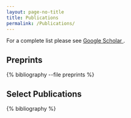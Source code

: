 ```yaml
---
layout: page-no-title
title: Publications
permalink: /Publications/
---
```






For a complete list please see [Google Scholar <i class="ai ai-google-scholar ai"></i>](https://scholar.google.com/citations?user=iM-SVxsAAAAJ&hl=en&oi=ao).




## Preprints


<div class="publications">

{% bibliography --file preprints %}

</div>

## Select Publications


<div class="publications">

  {% bibliography %}

</div>
